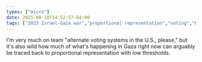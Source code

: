 ```yaml
---
types: ["micro"]
date: 2025-08-10T14:52:57-04:00
tags: ["2023 Israel-Gaza war","proportional representation","voting","Benjamin Netanyahu"]
---
```

I'm very much on team "alternate voting systems in the U.S., please," but it's also wild how much of what's happening in Gaza right now can arguably be traced back to proportional representation with low thresholds.